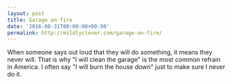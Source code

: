 ```yaml
---
layout: post
title: Garage on fire
date: '2016-08-31T00:00:00+00:00'
permalink: http://mildlyclever.com/garage-on-fire/
---
```

When someone says out loud that they will do something, it means they never will. That is why "I will clean the garage" is the most common refrain in America. I often say "I will burn the house down" just to make sure I never do it.
